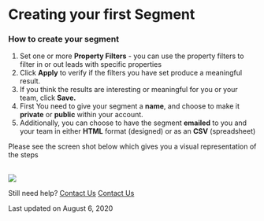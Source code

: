 # Creating your first Segment

###

### How to create your segment

1. Set one or more **Property Filters** - you can use the property filters to filter in or out leads with specific properties
2. Click **Apply** to verify if the filters you have set produce a meaningful result.
3. If you think the results are interesting or meaningful for you or your team, click **Save.**
4. First You need to give your segment a **name**, and choose to make it **private** or **public** within your account.
5. Additionally, you can choose to have the segment **emailed** to you and your team in either **HTML** format (designed) or as an **CSV** (spreadsheet)

Please see the screen shot below which gives you a visual representation of the steps

\
![](https://d33v4339jhl8k0.cloudfront.net/docs/assets/565e1cb7c697915b26a5c214/images/596e33f22c7d3a73488b3222/file-9FhRfnL5JH.png)

Still need help? [Contact Us](broken-reference) [Contact Us](broken-reference)

Last updated on August 6, 2020
